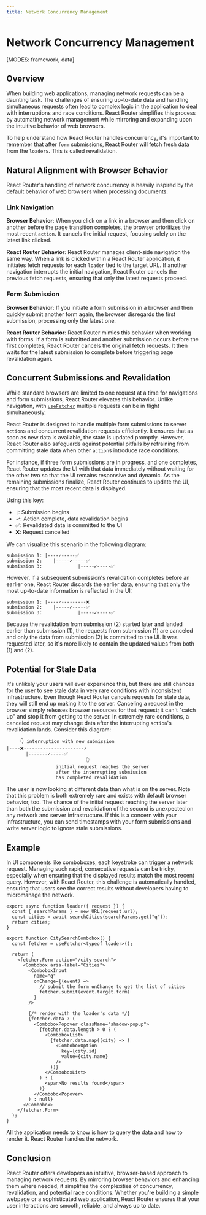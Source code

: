 ```yaml
---
title: Network Concurrency Management
---
```


# Network Concurrency Management

[MODES: framework, data]

## Overview

When building web applications, managing network requests can be a daunting task. The challenges of ensuring up-to-date data and handling simultaneous requests often lead to complex logic in the application to deal with interruptions and race conditions. React Router simplifies this process by automating network management while mirroring and expanding upon the intuitive behavior of web browsers.

To help understand how React Router handles concurrency, it's important to remember that after `form` submissions, React Router will fetch fresh data from the `loader`s. This is called revalidation.

## Natural Alignment with Browser Behavior

React Router's handling of network concurrency is heavily inspired by the default behavior of web browsers when processing documents.

### Link Navigation

**Browser Behavior**: When you click on a link in a browser and then click on another before the page transition completes, the browser prioritizes the most recent `action`. It cancels the initial request, focusing solely on the latest link clicked.

**React Router Behavior**: React Router manages client-side navigation the same way. When a link is clicked within a React Router application, it initiates fetch requests for each `loader` tied to the target URL. If another navigation interrupts the initial navigation, React Router cancels the previous fetch requests, ensuring that only the latest requests proceed.

### Form Submission

**Browser Behavior**: If you initiate a form submission in a browser and then quickly submit another form again, the browser disregards the first submission, processing only the latest one.

**React Router Behavior**: React Router mimics this behavior when working with forms. If a form is submitted and another submission occurs before the first completes, React Router cancels the original fetch requests. It then waits for the latest submission to complete before triggering page revalidation again.

## Concurrent Submissions and Revalidation

While standard browsers are limited to one request at a time for navigations and form submissions, React Router elevates this behavior. Unlike navigation, with [`useFetcher`][use_fetcher] multiple requests can be in flight simultaneously.

React Router is designed to handle multiple form submissions to server `action`s and concurrent revalidation requests efficiently. It ensures that as soon as new data is available, the state is updated promptly. However, React Router also safeguards against potential pitfalls by refraining from committing stale data when other `action`s introduce race conditions.

For instance, if three form submissions are in progress, and one completes, React Router updates the UI with that data immediately without waiting for the other two so that the UI remains responsive and dynamic. As the remaining submissions finalize, React Router continues to update the UI, ensuring that the most recent data is displayed.

Using this key:

- `|`: Submission begins
- ✓: Action complete, data revalidation begins
- ✅: Revalidated data is committed to the UI
- ❌: Request cancelled

We can visualize this scenario in the following diagram:

```text
submission 1: |----✓-----✅
submission 2:    |-----✓-----✅
submission 3:             |-----✓-----✅
```

However, if a subsequent submission's revalidation completes before an earlier one, React Router discards the earlier data, ensuring that only the most up-to-date information is reflected in the UI:

```text
submission 1: |----✓---------❌
submission 2:    |-----✓-----✅
submission 3:             |-----✓-----✅
```

Because the revalidation from submission (2) started later and landed earlier than submission (1), the requests from submission (1) are canceled and only the data from submission (2) is committed to the UI. It was requested later, so it's more likely to contain the updated values from both (1) and (2).

## Potential for Stale Data

It's unlikely your users will ever experience this, but there are still chances for the user to see stale data in very rare conditions with inconsistent infrastructure. Even though React Router cancels requests for stale data, they will still end up making it to the server. Canceling a request in the browser simply releases browser resources for that request; it can't "catch up" and stop it from getting to the server. In extremely rare conditions, a canceled request may change data after the interrupting `action`'s revalidation lands. Consider this diagram:

```text
     👇 interruption with new submission
|----❌----------------------✓
       |-------✓-----✅
                             👆
                  initial request reaches the server
                  after the interrupting submission
                  has completed revalidation
```

The user is now looking at different data than what is on the server. Note that this problem is both extremely rare and exists with default browser behavior, too. The chance of the initial request reaching the server later than both the submission and revalidation of the second is unexpected on any network and server infrastructure. If this is a concern with your infrastructure, you can send timestamps with your form submissions and write server logic to ignore stale submissions.

## Example

In UI components like comboboxes, each keystroke can trigger a network request. Managing such rapid, consecutive requests can be tricky, especially when ensuring that the displayed results match the most recent query. However, with React Router, this challenge is automatically handled, ensuring that users see the correct results without developers having to micromanage the network.

```tsx filename=app/pages/city-search.tsx
export async function loader({ request }) {
  const { searchParams } = new URL(request.url);
  const cities = await searchCities(searchParams.get("q"));
  return cities;
}

export function CitySearchCombobox() {
  const fetcher = useFetcher<typeof loader>();

  return (
    <fetcher.Form action="/city-search">
      <Combobox aria-label="Cities">
        <ComboboxInput
          name="q"
          onChange={(event) =>
            // submit the form onChange to get the list of cities
            fetcher.submit(event.target.form)
          }
        />

        {/* render with the loader's data */}
        {fetcher.data ? (
          <ComboboxPopover className="shadow-popup">
            {fetcher.data.length > 0 ? (
              <ComboboxList>
                {fetcher.data.map((city) => (
                  <ComboboxOption
                    key={city.id}
                    value={city.name}
                  />
                ))}
              </ComboboxList>
            ) : (
              <span>No results found</span>
            )}
          </ComboboxPopover>
        ) : null}
      </Combobox>
    </fetcher.Form>
  );
}
```

All the application needs to know is how to query the data and how to render it. React Router handles the network.

## Conclusion

React Router offers developers an intuitive, browser-based approach to managing network requests. By mirroring browser behaviors and enhancing them where needed, it simplifies the complexities of concurrency, revalidation, and potential race conditions. Whether you're building a simple webpage or a sophisticated web application, React Router ensures that your user interactions are smooth, reliable, and always up to date.

[use_fetcher]: ../api/hooks/useFetcher
